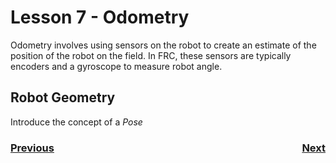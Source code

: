 # <a name="code"></a>Lesson 7 - Odometry
Odometry involves using sensors on the robot to create an estimate of the position of the robot on the field. In FRC, these sensors are typically encoders and a gyroscope to measure robot angle.

## Robot Geometry
Introduce the concept of a <i>Pose</i>

<h3><span style="float:left">
<a href="code6">Previous</a></span>
<span style="float:right">
<a href="code8">Next</a></span></h3>
